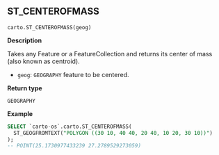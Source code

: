 ## ST_CENTEROFMASS

```sql:signature
carto.ST_CENTEROFMASS(geog)
```

**Description**

Takes any Feature or a FeatureCollection and returns its center of mass (also known as centroid).

* `geog`: `GEOGRAPHY` feature to be centered.

**Return type**

`GEOGRAPHY`

**Example**

```sql
SELECT `carto-os`.carto.ST_CENTEROFMASS(
  ST_GEOGFROMTEXT("POLYGON ((30 10, 40 40, 20 40, 10 20, 30 10))")
);
-- POINT(25.1730977433239 27.2789529273059)
```
